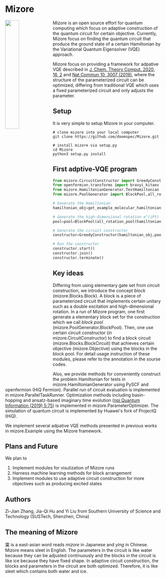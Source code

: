 # Mizore
<img src="https://github.com/doomspec/Mizore/blob/master/mizore_icon.png" width="30%" align="left" />

Mizore is an open source effort for quantum computing which focus on adaptive construction of the quantum circuit for certain objective. Currently, Mizore focus on finding the quantum circuit that produce the ground state of a certain Hamiltonian by the Variational Quantum Eigensolver (VQE) approach. 

Mizore focus on providing a framework for adpative VQE described in [J. Chem. Theory Comput. 2020, 16, 2](https://pubs.acs.org/doi/abs/10.1021/acs.jctc.9b01084) and [Nat Commun 10, 3007 (2019)](https://www.nature.com/articles/s41467-019-10988-2), where the structure of the parameterized circuit can be optimized, differing from traditional VQE which uses a fixed parameterized circuit and only adjusts the parameter.

## Setup
It is very simple to setup Mizore in your computer.

```shell
# clone mizore into your local computer
git clone https://github.com/doomspec/Mizore.git

# install mizore via setup.py
cd Mizore
python3 setup.py install
```

## First adptive-VQE program 

```python
from mizore.CircuitConstructor import GreedyConstructor
from openfermion.transforms import bravyi_kitaev
from mizore.HamiltonianGenerator.TestHamiltonian import get_example_molecular_hamiltonian
from mizore.PoolGenerator import BlockPool,all_rotation_pool

# Generate the Hamiltonian
hamiltonian_obj=get_example_molecular_hamiltonian("H2",basis="sto-3g",fermi_qubit_transform=bravyi_kitaev)

# Generate the high-dimensional rotation e^(iPt) block pool
pool=pool=BlockPool(all_rotation_pool(hamiltonian_obj.n_qubit,max_length=hamiltonian_obj.n_qubit))

# Generate the circuit constructor
constructor=GreedyConstructor(hamiltonian_obj,pool)

# Run the constructor
constructor.start()
constructor.join()
constructor.terminate()
```
## Key ideas
Differing from using elementary gate set from circuit construction, we introduce the concept *block* (mizore.Blocks.Block). A block is a piece of parameterized circuit that implements certain unitary such as a double excitation and high-dimensional rotation. In a run of Mizore program, one first generate a elementary block set for the construction which we call *block pool* (mizore.PoolGenerator.BlockPool). Then, one use certain circuit constructor (in mizore.CircuitConstructor) to find a block circuit (mizore.Blocks.BlockCircuit) that achieves certain objective (mizore.Objective) using the blocks in the block pool. For detail usage instruction of these modules, please refer to the annotation in the sourse codes. 

Also, we provide methods for conveniently construct the problem Hamiltonian for tests in mizore.HamiltonianGenerator using PySCF and openfermion (HiQ Fermion). Parallel run of circuit evaluation is implemented in mizore.ParallelTaskRunner. Optimization methods including basin-hopping and ansatz-based imaginary time evolution ([npj Quantum Information (2019) 5:75](https://www.nature.com/articles/s41534-019-0187-2)) is implemented in mizore.ParameterOptimizer. The simulation of quantum circuit is implemented by Huawei's fork of ProjectQ (HiQ).

We implement several adpative VQE methods presented in previous works in mizore.Example using the Mizore framework.

## Plans and Future
We plan to 
1. Implement modules for visulization of Mizore runs
2. Harness machine learning methods for block arrangement
3. Implement modules to use adaptive circuit construction for more objectives such as producing excited states
   

## Authors
Zi-Jian Zhang, Jia-Qi Hu and Yi Liu from Southern University of Science and Technology (SUSTech, Shenzhen, China)

## The meaning of Mizore
霙 is a east-asian word reads *mizore* in Japanese and *ying* in Chinese. Mizore means sleet in English. The parameters in the circuit is like water because they can be adjusted continuously and the blocks in the circuit is like ice because they have fixed shape. In adaptive circuit construction, the blocks and parameters in the circuit are both optimized. Therefore, it is like sleet which contains both water and ice.
